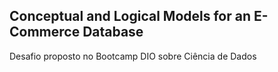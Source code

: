 <h2>Conceptual and Logical Models for an E-Commerce Database</h2>
Desafio proposto no Bootcamp DIO sobre Ciência de Dados
